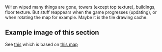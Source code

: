 WHen wiped many things are gone, towers (except top texture), buildings, floor texture.
But stuff reappears when the game progresses (updating), or when rotating the map for example.
Maybe it is the tile drawing cache.


## Example image of this section
See [this](https://github.com/sourcehold/sourcehold-maps/tree/master/resources/example_section_images/1001.png)
which is based on [this map](https://github.com/sourcehold/sourcehold-maps/tree/master/resources/example_section_images/example.sav)